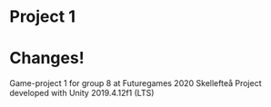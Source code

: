 # Project 1
# Changes!

Game-project 1 for group 8 at Futuregames 2020 Skellefteå
Project developed with Unity 2019.4.12f1 (LTS)
